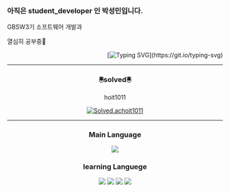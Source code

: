 
  
  ### 아직은 student_developer 인 박성민입니다.

GBSW3기 소프트웨어 개발과

열심히 공부중📖

<div align="right"> 
  
  [![Typing SVG](https://readme-typing-svg.demolab.com?font=Fira+Code&pause=1000&color=23F704&width=435&separator=%3C&lines=printf(%22app_Developer%22);)](https://git.io/typing-svg)
  
  <div align="center">  

  
 -------------------------------------------------------------------------------------------------------
  
  
 ### 🖲solved🖲
  
  hoit1011
  
  [![Solved.achoit1011](http://mazassumnida.wtf/api/v2/generate_badge?boj=hoit1011)](https://solved.ac/{handle})
  
  
  
  
  
  ------------------------------------------------------------------------------------------------------

  

  ### Main Language

<img src="https://img.shields.io/badge/C-A8B9CC?style=flat&logo=C&logoColor=white"/>

 ### learning Languege

<img src="https://img.shields.io/badge/Java-007396?style=flat&logo=OpenJDK&logoColor=white"/>
<img src="https://img.shields.io/badge/HTML5-E34F26?style=flat&logo=HTML5&logoColor=white"/>
<img src="https://img.shields.io/badge/CSS3-1572B6?style=flat&logo=CSS3&logoColor=white"/>
<img src="https://img.shields.io/badge/javascript-F7DF1E?style=flat&logo=javascript&logoColor=white"/>




  
  
  
   <!--
**hoit1011/hoit1011** is a ✨ _special_ ✨ repository because its `README.md` (this file) appears on your GitHub profile.

Here are some ideas to get you started:

- 🔭 I’m currently working on ...
- 🌱 I’m currently learning ...
- 👯 I’m looking to collaborate on ...
- 🤔 I’m looking for help with ...
- 💬 Ask me about ...
- 📫 How to reach me: ...
- 😄 Pronouns: ...
- ⚡ Fun fact: ...
-->
